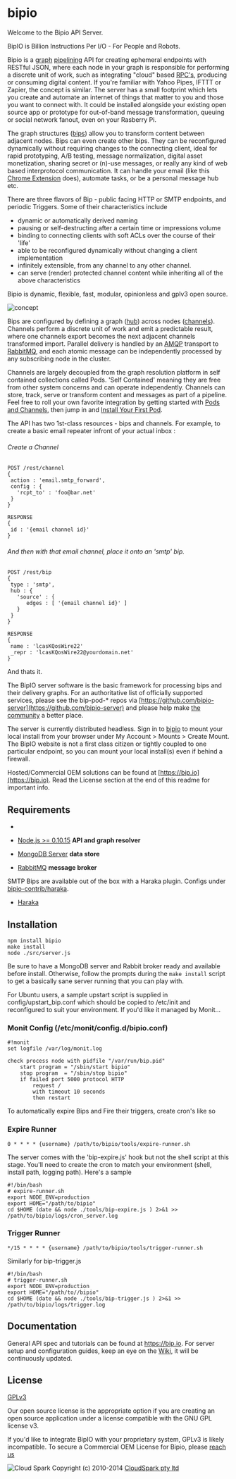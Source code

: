bipio
=========

Welcome to the Bipio API Server. 

BipIO is Billion Instructions Per I/O - For People and Robots.  

Bipio is a [graph](http://en.wikipedia.org/wiki/Directed_graph) <a href="http://en.wikipedia.org/wiki/Pipeline_(software)">pipelining</a>
API for creating ephemeral endpoints with RESTful JSON, where each node in your graph is responsible for performing a discrete unit of work, 
such as integrating "cloud" based [RPC's](http://en.wikipedia.org/wiki/Remote_procedure_call), producing or consuming digital content.  If you're familiar with Yahoo Pipes, IFTTT or Zapier, the concept
is similar.  The server has a small footprint which lets you create and automate an internet of things that matter to you and
those you want to connect with.  It could be installed alongside your existing open source app or prototype for out-of-band message transformation, queuing or social network fanout, even on your Rasberry Pi.

The graph structures ([bips](https://bip.io/docs/resource/rest/bip)) allow you to transform content between adjacent nodes.  Bips can even create other bips.
They can be reconfigured dynamically without requiring changes to the connecting client, ideal for rapid prototyping, A/B testing,
message normalization, digital asset monetization, sharing secret or (n)-use messages, or really any kind of web based interprotocol communication.
It can handle your email (like this [Chrome Extension](http://goo.gl/ZVIkfr) does), automate tasks, or be a personal message hub etc.

There are three flavors of Bip - public facing HTTP or SMTP endpoints, and periodic Triggers.  Some of their characteristics include

 - dynamic or automatically derived naming
 - pausing or self-destructing after a certain time or impressions volume
 - binding to connecting clients with soft ACLs over the course of their 'life'
 - able to be reconfigured dynamically without changing a client implementation
 - infinitely extensible, from any channel to any other channel.
 - can serve (render) protected channel content while inheriting all of the above characteristics

Bipio is dynamic, flexible, fast, modular, opinionless and gplv3 open source.

![concept](https://bip.io/static/img/docs/bip_concept.png)

Bips are configured by defining a graph ([hub](https://bip.io/docs/resource/rest/bip#resource_rest_bip_hubs)) across nodes ([channels](https://bip.io/docs/resource/rest/channel)).
Channels perform a discrete unit of work and emit a predictable result, where one channels export becomes the next adjacent channels transformed import.
Parallel delivery is handled by an [AMQP](http://en.wikipedia.org/wiki/Advanced_Message_Queuing_Protocol) transport to [RabbitMQ](http://www.rabbitmq.com/), and each atomic message can be independently processed by any subscribing node in the cluster.

Channels are largely decoupled from the graph resolution platform in self contained collections called Pods.  'Self Contained' meaning they are free
from other system concerns and can operate independently.  Channels can store, track, serve or transform content and messages as part of a pipeline.  Feel free to roll your 
own favorite integration by getting started with [Pods and Channels](https://github.com/bipio-server/bipio/wiki/Pods-and-Channels),
then jump in and [Install Your First Pod](https://github.com/bipio-server/bipio/wiki/Getting-Started-:--Installing-Pods).

The API has two 1st-class resources - bips and channels.  For example, to create a basic email repeater infront of your actual
inbox :

###### Create a Channel
```
POST /rest/channel
{
 action : 'email.smtp_forward',
 config : {
   'rcpt_to' : 'foo@bar.net'
 }
}

RESPONSE
{
 id : '{email channel id}'
}
```

###### And then with that email channel,  place it onto an 'smtp' bip.
```
POST /rest/bip
{
 type : 'smtp',
 hub : {
   'source' : {
      edges : [ '{email channel id}' ]
   }
 }
}

RESPONSE
{
 name : 'lcasKQosWire22'
 _repr : 'lcasKQosWire22@yourdomain.net'
}

```

And thats it.

The BipIO server software is the basic framework for processing bips and their delivery graphs.  For an authoritative list of officially
supported services, please see the bip-pod-* repos via [https://github.com/bipio-server](https://github.com/bipio-server) and please help make 
[the community](https://groups.google.com/forum/#!forum/bipio-api) a better place.

The server is currently distributed headless.  Sign in to [bipio](https://bip.io)
to mount your local install from your browser under My Account > Mounts > Create Mount.  The BipIO website is not a first class citizen or tightly coupled to one particular endpoint, so you can mount your local install(s) even if behind a firewall.

Hosted/Commercial OEM solutions can be found at [https://bip.io](https://bip.io). Read the License section at the end of this readme for important info.

## Requirements
-

  - [Node.js >= 0.10.15](http://nodejs.org) **API and graph resolver**
  - [MongoDB Server](http://www.mongodb.org) **data store**
  - [RabbitMQ](http://www.rabbitmq.com) **message broker**

SMTP Bips are available out of the box with a Haraka plugin.  Configs under [bipio-contrib/haraka](https://github.com/bipio-server/bipio-contrib).

  - [Haraka](https://github.com/baudehlo/Haraka)

## Installation

    npm install bipio
    make install
    node ./src/server.js

Be sure to have a MongoDB server and Rabbit broker ready and available before install.  Otherwise, follow the prompts
during the `make install` script to get a basically sane server running that you can play with.

For Ubuntu users, a sample upstart script is supplied in config/upstart_bip.conf which should be copied to 
/etc/init and reconfigured to suit your environment.  If you'd like it managed by Monit...

### Monit Config (/etc/monit/config.d/bipio.conf)

    #!monit
    set logfile /var/log/monit.log

    check process node with pidfile "/var/run/bip.pid"
        start program = "/sbin/start bipio"
        stop program  = "/sbin/stop bipio"
        if failed port 5000 protocol HTTP
            request /
            with timeout 10 seconds
            then restart

To automatically expire Bips and Fire their triggers, create cron's like so

### Expire Runner


    0 * * * * {username} /path/to/bipio/tools/expire-runner.sh

The server comes with the 'bip-expire.js' hook but not the shell script at this stage.  You'll need to create the
cron to match your environment (shell, install path, logging path).  Here's a sample

    #!/bin/bash
    # expire-runner.sh
    export NODE_ENV=production
    export HOME="/path/to/bipio"
    cd $HOME (date && node ./tools/bip-expire.js ) 2>&1 >> /path/to/bipio/logs/cron_server.log

### Trigger Runner

    */15 * * * * {username} /path/to/bipio/tools/trigger-runner.sh

Similarly for bip-trigger.js

    #!/bin/bash
    # trigger-runner.sh
    export NODE_ENV=production
    export HOME="/path/to//bipio"
    cd $HOME (date && node ./tools/bip-trigger.js ) 2>&1 >> /path/to/bipio/logs/trigger.log

## Documentation

General API spec and tutorials can be found at https://bip.io.  For server setup and configuration guides,
keep an eye on the [Wiki](https://github.com/bipio-server/bipio/wiki), it will be continuously updated.

## License

[GPLv3](http://www.gnu.org/copyleft/gpl.html)

Our open source license is the appropriate option if you are creating an open source application under a license compatible with the GNU GPL license v3. 

If you'd like to integrate BipIO with your proprietary system, GPLv3 is likely incompatible.  To secure a Commercial OEM License for Bipio,
please [reach us](mailto:enquiries@cloudspark.com.au)

![Cloud Spark](http://www.cloudspark.com.au/cdn/static/img/cs_logo.png "Cloud Spark - Rapid Web Stacks Built Beautifully")
Copyright (c) 2010-2014  [CloudSpark pty ltd](http://www.cloudspark.com.au)
